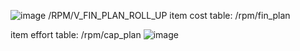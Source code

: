 ![image](https://github.com/user-attachments/assets/58d6536f-d853-4f73-aab5-0277ae711001)
/RPM/V_FIN_PLAN_ROLL_UP
item cost table: /rpm/fin_plan

item effort table: /rpm/cap_plan
![image](https://github.com/user-attachments/assets/80636e18-ddcf-4858-a9d4-e882526482b0)
